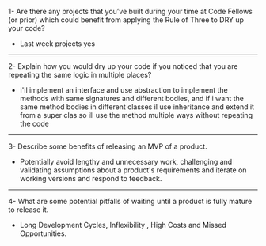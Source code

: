 1- Are there any projects that you’ve built during your time at Code Fellows (or prior) which could benefit from applying the Rule of Three to DRY up your code?

- Last week projects yes

---

2- Explain how you would dry up your code if you noticed that you are repeating the same logic in multiple places?

- I'll implement an interface and use abstraction to implement the methods with same signatures and different bodies, and if i want the same method bodies in different classes il use inheritance and extend it from a super clas so ill use the method multiple ways without repeating the code 

---

3- Describe some benefits of releasing an MVP of a product.

- Potentially avoid lengthy and unnecessary work, challenging and validating assumptions about a product's requirements and  iterate on working versions and respond to feedback.

---

4- What are some potential pitfalls of waiting until a product is fully mature to release it.

- Long Development Cycles, Inflexibility , High Costs and Missed Opportunities. 
